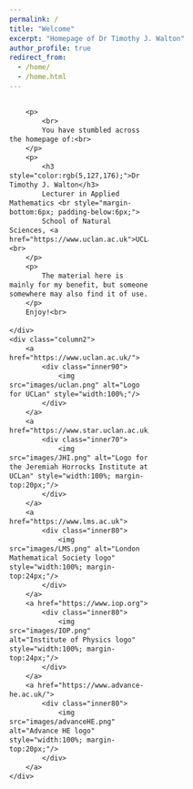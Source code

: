 ```yaml
---
permalink: /
title: "Welcome"
excerpt: "Homepage of Dr Timothy J. Walton"
author_profile: true
redirect_from: 
  - /home/
  - /home.html
---
```


<style>
* {
	box-sizing: border-box;
}

body {
	margin: 0;
}

.column1 {
	float: left;
	width: 64%;
	padding-right: 1em;
	vertical-align: bottom;
}

.column2 {
	float:left;
	width: 36%;
	padding-left: 0.5em;
	vertical-align: bottom;
}

.column img {
	margin-top: 14px;
}
 
.row:after {
	content: "";
	display: table;
	clear: both;
}

.inner70 {
  width: 70%;
  margin: 0 auto;
}

.inner80 {
  width: 80%;
  margin: 0 auto;
}

.inner90 {
  width: 90%;
  margin: 0 auto;
}


</style>

<div class="row">
	<div class="column1">
	
		<p>
			<br>
			You have stumbled across the homepage of:<br>
		</p>
		<p>
			<h3 style="color:rgb(5,127,176);">Dr Timothy J. Walton</h3>
			Lecturer in Applied Mathematics <br style="margin-bottom:6px; padding-below:6px;">
			School of Natural Sciences, <a href="https://www.uclan.ac.uk">UCLan</a>.<br>
		</p>
		<p>
			The material here is mainly for my benefit, but someone somewhere may also find it of use.
		</p>
		Enjoy!<br>
		
	</div>
	<div class="column2">
		<a href="https://www.uclan.ac.uk/">
			<div class="inner90">
				<img src="images/uclan.png" alt="Logo for UCLan" style="width:100%;"/>
			</div>
		</a>
		<a href="https://www.star.uclan.ac.uk/k/">
			<div class="inner70">
				<img src="images/JHI.png" alt="Logo for the Jeremiah Horrocks Institute at UCLan" style="width:100%; margin-top:20px;"/>
			</div>
		</a>
		<a href="https://www.lms.ac.uk">
			<div class="inner80">
				<img src="images/LMS.png" alt="London Mathematical Society logo" style="width:100%; margin-top:24px;"/>
			</div>
		</a>		
		<a href="https://www.iop.org">
			<div class="inner80">
				<img src="images/IOP.png" alt="Institute of Physics logo" style="width:100%; margin-top:24px;"/>
			</div>
		</a>		
		<a href="https://www.advance-he.ac.uk/">
			<div class="inner80">
				<img src="images/advanceHE.png" alt="Advance HE logo" style="width:100%; margin-top:20px;"/>
			</div>
		</a>
	</div>
</div>




